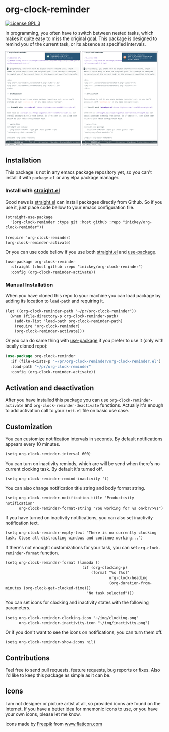 # org-clock-reminder

[![License GPL 3](https://img.shields.io/badge/license-GPL_3-green.svg)](http://www.gnu.org/licenses/gpl-3.0.txt)

In programming, you often have to switch between nested tasks, which makes it quite easy to miss the original goal. This package is designed to remind you of the current task, or its absence at specified intervals.

<div>
<img src="./screenshots/screenshot-1.png" width=47.5%>
<img src="./screenshots/screenshot-2.png" width=47.5%>
</div>

## Installation

This package is not in any emacs package repository yet, so you can't install it with `package.el` or any elpa package manager.

### Install with [straight.el](https://github.com/raxod502/straight.el)

Good news is [straight.el](https://github.com/raxod502/straight.el) can install packages directly from Github. So if you use it, just place code bellow to your emacs configuration file.

```emacs-lisp
(straight-use-package
  '(org-clock-reminder :type git :host github :repo "inickey/org-clock-reminder"))

(require 'org-clock-reminder)
(org-clock-reminder-activate)
```

Or you can use code bellow if you use both [straight.el](https://github.com/raxod502/straight.el) and [use-package](https://github.com/jwiegley/use-package).

```emacs-lisp
(use-package org-clock-reminder
  :straight (:host github :repo "inickey/org-clock-reminder")
  :config (org-clock-reminder-activate))
```

### Manual Installation

When you have cloned this repo to your machine you can load package by adding its location to `load-path` and requiring it.

```emacs-lisp
(let ((org-clock-reminder-path "~/pr/org-clock-reminder"))
  (when (file-directory-p org-clock-reminder-path)
    (add-to-list 'load-path org-clock-reminder-path)
    (require 'org-clock-reminder)
    (org-clock-reminder-activate)))
```
    
Or you can do same thing with [use-package](https://github.com/jwiegley/use-package) if you prefer to use it (only with locally cloned repo):

```lisp
(use-package org-clock-reminder
  :if (file-exists-p "~/pr/org-clock-reminder/org-clock-reminder.el")
  :load-path "~/pr/org-clock-reminder"
  :config (org-clock-reminder-activate))
```

## Activation and deactivation

After you have installed this package you can use `org-clock-reminder-activate` and `org-clock-reminder-deactivate` functions. Actually it's enough to add activation call to your `init.el` file on basic use case.

## Customization

You can customize notification intervals in seconds. By default notifications appears every 10 minutes.

```emacs-lisp
(setq org-clock-reminder-interval 600)
```
    
You can turn on inactivity reminds, which are will be send when there's no current clocking task. By default it's turned off.

```emacs-lisp
(setq org-clock-reminder-remind-inactivity 't)
```

You can also change notification title string and body format string.

```emacs-lisp
(setq org-clock-reminder-notification-title "Productivity notification"
      org-clock-reminder-format-string "You working for %s on<br/>%s")
```

If you have turned on inactivity notifications, you can also set inactivity notification text.

```emacs-lisp
(setq org-clock-reminder-empty-text "There is no currently clocking task. Close all distracting windows and continue working...")
```
    
If there's not enought customizations for your task, you can set `org-clock-reminder-format` function.

```emacs-lisp
(setq org-clock-reminder-format (lambda ()
                                  (if (org-clocking-p)
                                      (format "%s [%s]"
                                              org-clock-heading
                                              (org-duration-from-minutes (org-clock-get-clocked-time)))
                                    "No task selected")))
```

You can set icons for clocking and inactivity states with the following parameters.

```emacs-lisp
(setq org-clock-reminder-clocking-icon "~/img/clocking.png"
      org-clock-reminder-inactivity-icon "~/img/inactivity.png")
```

Or if you don't want to see the icons on notifications, you can turn them off.

```emacs-lisp
(setq org-clock-reminder-show-icons nil)
```

## Contributions

Feel free to send pull requests, feature requests, bug reports or fixes. Also I'd like to keep this package as simple as it can be.

## Icons

I am not designer or picture artist at all, so provided icons are found on the Internet. If you have a better idea for mnemonic icons to use, or you have your own icons, please let me know.

Icons made by <a href="https://www.flaticon.com/authors/freepik" title="Freepik">Freepik</a> from <a href="https://www.flaticon.com/" title="Flaticon">www.flaticon.com</a>
